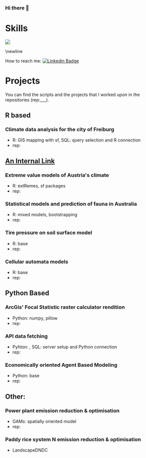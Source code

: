 ### Hi there 👋
# Skills
<!--
**vmasc99/vmasc99** is a ✨ _special_ ✨ repository because its `README.md` (this file) appears on your GitHub profile.

Here are some ideas to get you started:

- 🔭 I’m currently working on ...
- 🌱 I’m currently learning ...
- 👯 I’m looking to collaborate on ...
- 🤔 I’m looking for help with ...
- 💬 Ask me about ...
- 📫 How to reach me: ...
- 😄 Pronouns: ...
- ⚡ Fun fact: ...

<div id="badges">
  <img src="https://img.shields.io/badge/LinkedIn-blue?style=for-the-badge&logo=linkedin&logoColor=white" alt="LinkedIn Badge"/>
</div>

-->


<div id="badges">
  <img src="https://i.imgur.com/c9fTDhF.png"/>
</div>

\newline

How to reach me: [![Linkedin Badge](https://img.shields.io/badge/-LINKEDIN-blue?style=flat&logo=Linkedin&logoColor=white)](https://www.linkedin.com/in/valentino-mascherini-452175216/)

# Projects

You can find the scripts and the projects that I worked upon in the repositories (rep:___).

## R based

### Climate data analysis for the city of Freiburg
- R: GIS mapping with sf, SQL: query selection and R connection
- rep:

## [An Internal Link](https://wikipedia.org)

### Extreme value models of Austria's climate
- R: extRemes, sf packages
- rep:

### Statistical models and prediction of fauna in Australia
- R: mixed models, bootstrapping
- rep:

### Tire pressure on soil surface model
- R: base
- rep:

### Cellular automata models
- R: base
- rep:

## Python Based

### ArcGis' Focal Statistic raster calculator rendition
- Python: numpy, pillow
- rep:
 
### API data fetching
- Pyhton: , SQL: server setup and Python connection
- rep:

### Economically oriented Agent Based Modeling
- Python: base
- rep:

## Other:

### Power plant emission reduction & optimisation 
- GAMs: spatially oriented model
- rep:

### Paddy rice system N emission reduction & optimisation
- LandscapeDNDC




